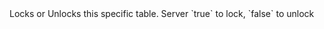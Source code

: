 <function name="SetLocked" parent="INetworkStringTable" type="classfunc">
	<description>
		Locks or Unlocks this specific table.
		<added version="0.8"></added>
	</description>
	<realm>Server</realm>
	<args>
		<arg name="bLocked" type="boolean" default="false">`true` to lock, `false` to unlock</arg>
	</args>
</function>